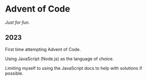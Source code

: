 # Advent of Code

_Just for fun._

## 2023

First time attempting Advent of Code.

Using JavaScript (Node.js) as the language of choice.

Limiting myself to using the JavaScript docs to help with solutions if possible.
